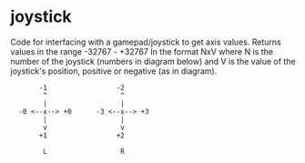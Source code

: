 joystick
========

Code for interfacing with a gamepad/joystick to get axis values.
Returns values in the range -32767 - +32767
In the format NxV where N is the number of the joystick (numbers in diagram below)
and V is the value of the joystick's position, positive or negative (as in diagram).


           -1                 -2
            ^                  ^
            |                  |
      -0 <--x--> +0      -3 <--x--> +3
            |                  |
            v                  v
           +1                 +2
      
            L                  R
